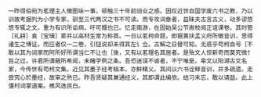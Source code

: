<!-- { "loadSidebar": true } -->
    一昨得伯宛为茗理主人徵图咏一事，顿触三十年前旧业之感。因叹近世自国学废六书之教，乃以训故考据列为小学专家，驯至三代两汉之书不可读。而专攻词章者，益昧夫古言古义，动多谬悠悠专辄之文。重为有识所诟病，吁可慨也已。忆走南游，在固始吴公节耑校阅正谊课卷。其时管［礼耕］袁［宝璜］辈并以高材生常为称首。一日以茗柯命题，即据黄扶孟义府所徵音训，思得诸生之博证。而应者仅一二卷，引钮说却未得其左讠佥。古解之日替可知。无惑乎苟柯自号［不敢以其为词家而阿所好所谓当仁不让也［後，又有以茗理名其居者。是殆文人惊新奇而莫究微忄旨之过。许君所谓蔽所希闻，未睹字例之条。吾恐迷误不谕者，不宁唯是。皋文以阳湖古文名家，今传世有苟柯文集。近见其墨子经考稿本，亦鲜精义。其间以六书诠释音训，并多疏遗。走尝究心於墨经，故审之熟已。昨吾贤疑其兼通经义，其即谓此编欤。结习未忘，敢以请益。此上彊村词掌道案。樵风逸民白。


